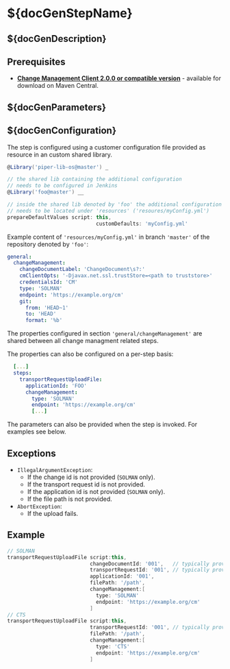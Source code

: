 # ${docGenStepName}

## ${docGenDescription}

## Prerequisites

* **[Change Management Client 2.0.0 or compatible version](http://central.maven.org/maven2/com/sap/devops/cmclient/dist.cli/)** - available for download on Maven Central.

## ${docGenParameters}


## ${docGenConfiguration}



The step is configured using a customer configuration file provided as
resource in an custom shared library.

```groovy
@Library('piper-lib-os@master') _

// the shared lib containing the additional configuration
// needs to be configured in Jenkins
@Library('foo@master') __

// inside the shared lib denoted by 'foo' the additional configuration file
// needs to be located under 'resources' ('resoures/myConfig.yml')
prepareDefaultValues script: this,
                             customDefaults: 'myConfig.yml'
```

Example content of `'resources/myConfig.yml'` in branch `'master'` of the repository denoted by
`'foo'`:

```yaml
general:
  changeManagement:
    changeDocumentLabel: 'ChangeDocument\s?:'
    cmClientOpts: '-Djavax.net.ssl.trustStore=<path to truststore>'
    credentialsId: 'CM'
    type: 'SOLMAN'
    endpoint: 'https://example.org/cm'
    git:
      from: 'HEAD~1'
      to: 'HEAD'
      format: '%b'
```

The properties configured in section `'general/changeManagement'` are shared between all change managment related steps.

The properties can also be configured on a per-step basis:

```yaml
  [...]
  steps:
    transportRequestUploadFile:
      applicationId: 'FOO'
      changeManagement:
        type: 'SOLMAN'
        endpoint: 'https://example.org/cm'
        [...]
```

The parameters can also be provided when the step is invoked. For examples see below.

## Exceptions

* `IllegalArgumentException`:
  * If the change id is not provided (`SOLMAN` only).
  * If the transport request id is not provided.
  * If the application id is not provided (`SOLMAN` only).
  * If the file path is not provided.
* `AbortException`:
  * If the upload fails.

## Example

```groovy
// SOLMAN
transportRequestUploadFile script:this,
                           changeDocumentId: '001',   // typically provided via git commit history
                           transportRequestId: '001', // typically provided via git commit history
                           applicationId: '001',
                           filePath: '/path',
                           changeManagement:[
                             type: 'SOLMAN'
                             endpoint: 'https://example.org/cm'
                           ]
// CTS
transportRequestUploadFile script:this,
                           transportRequestId: '001', // typically provided via git commit history
                           filePath: '/path',
                           changeManagement:[
                             type: 'CTS'
                             endpoint: 'https://example.org/cm'
                           ]
```
